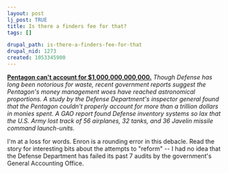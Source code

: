 ```yaml
--- 
layout: post
lj_post: TRUE
title: Is there a finders fee for that?
tags: []

drupal_path: is-there-a-finders-fee-for-that
drupal_nid: 1273
created: 1053345900
---
```

<b><a href="http://www.sfgate.com/cgi-bin/article.cgi?file=/c/a/2003/05/18/MN251738.DTL">Pentagon can't account for $1,000,000,000,000.</a></b>
<i>Though Defense has long been notorious for waste, recent government reports suggest the Pentagon's money management woes have reached astronomical proportions. A study by the Defense Department's inspector general found that the Pentagon couldn't properly account for more than a trillion dollars in monies spent. A GAO report found Defense inventory systems so lax that the U.S. Army lost track of 56 airplanes, 32 tanks, and 36 Javelin missile command launch-units.</i>

I'm at a loss for words. Enron is a rounding error in this debacle. Read the story for interesting bits about the attempts to "reform" -- I had no idea that the Defense Department has failed its past 7 audits by the government's General Accounting Office.

